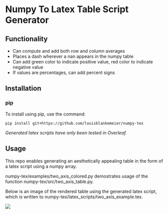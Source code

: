 # Numpy To Latex Table Script Generator

## Functionality

- Can compute and add both row and column averages
- Places a dash wherever a nan appears in the numpy table
- Can add green color to indicate positive value, red color to indicate negative value
- If values are percentages, can add percent signs

## Installation

### pip

To install using pip, use the command:

`pip install git+https://github.com/louisblankemeier/numpy-tex`

*Generated latex scripts have only been tested in Overleaf.*

## Usage

This repo enables generating an aesthetically appealing table in the form of a latex script using a numpy array. 

numpy-tex/examples/two_axis_colored.py demostrates usage of the function numpy-tex/src/two_axis_table.py. 

Below is an image of the rendered table using the generated latex script, which is written to numpy-tex/latex_scripts/two_axis_example.tex.

![](https://github.com/louisblankemeier/numpy-tex/blob/main/figs/two_axis_table_example.png)




